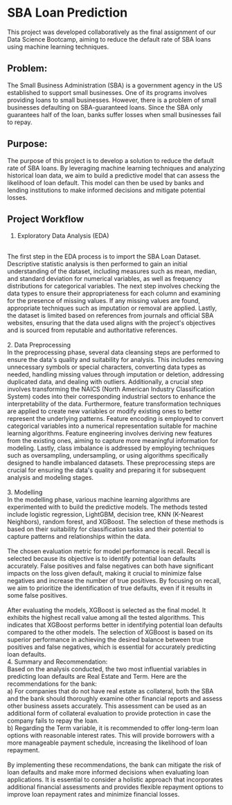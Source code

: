 # SBA Loan Prediction
This project was developed collaboratively as the final assignment of our Data Science Bootcamp, aiming to reduce the default rate of SBA loans using machine learning techniques.

## Problem: 
The Small Business Administration (SBA) is a government agency in the US established to support small businesses. One of its programs involves providing loans to small businesses. However, there is a problem of small businesses defaulting on SBA-guaranteed loans. Since the SBA only guarantees half of the loan, banks suffer losses when small businesses fail to repay.

## Purpose: 
The purpose of this project is to develop a solution to reduce the default rate of SBA loans. By leveraging machine learning techniques and analyzing historical loan data, we aim to build a predictive model that can assess the likelihood of loan default. This model can then be used by banks and lending institutions to make informed decisions and mitigate potential losses.

## Project Workflow
1. Exploratory Data Analysis (EDA) 
<br>
The first step in the EDA process is to import the SBA Loan Dataset. Descriptive statistic analysis is then performed to gain an initial understanding of the dataset,   including measures such as mean, median, and standard deviation for numerical variables, as well as frequency distributions for categorical variables. The next step involves checking the data types to ensure their appropriateness for each column and examining for the presence of missing values. If any missing values are found, appropriate techniques such as imputation or removal are applied. Lastly, the dataset is limited based on references from journals and official SBA websites, ensuring that the data used aligns with the project's objectives and is sourced from reputable and authoritative references.
<br>
<br>
2. Data Preprocessing
<br>
In the preprocessing phase, several data cleansing steps are performed to ensure the data's quality and suitability for analysis. This includes removing unnecessary symbols or special characters, converting data types as needed, handling missing values through imputation or deletion, addressing duplicated data, and dealing with outliers. Additionally, a crucial step involves transforming the NAICS (North American Industry Classification System) codes into their corresponding industrial sectors to enhance the interpretability of the data. Furthermore, feature transformation techniques are applied to create new variables or modify existing ones to better represent the underlying patterns. Feature encoding is employed to convert categorical variables into a numerical representation suitable for machine learning algorithms. Feature engineering involves deriving new features from the existing ones, aiming to capture more meaningful information for modeling. Lastly, class imbalance is addressed by employing techniques such as oversampling, undersampling, or using algorithms specifically designed to handle imbalanced datasets. These preprocessing steps are crucial for ensuring the data's quality and preparing it for subsequent analysis and modeling stages.
<br>
<br>
3. Modelling
<br>
In the modelling phase, various machine learning algorithms are experimented with to build the predictive models. The methods tested include logistic regression, LightGBM, decision tree, KNN (K-Nearest Neighbors), random forest, and XGBoost. The selection of these methods is based on their suitability for classification tasks and their potential to capture patterns and relationships within the data.
<br>
<br>
The chosen evaluation metric for model performance is recall. Recall is selected because its objective is to identify potential loan defaults accurately. False positives and false negatives can both have significant impacts on the loss given default, making it crucial to minimize false negatives and increase the number of true positives. By focusing on recall, we aim to prioritize the identification of true defaults, even if it results in some false positives.
<br>
<br>
After evaluating the models, XGBoost is selected as the final model. It exhibits the highest recall value among all the tested algorithms. This indicates that XGBoost performs better in identifying potential loan defaults compared to the other models. The selection of XGBoost is based on its superior performance in achieving the desired balance between true positives and false negatives, which is essential for accurately predicting loan defaults.
<br>
4. Summary and Recommendation:
<br>
Based on the analysis conducted, the two most influential variables in predicting loan defaults are Real Estate and Term. Here are the recommendations for the bank:<br>
a) For companies that do not have real estate as collateral, both the SBA and the bank should thoroughly examine other financial reports and assess other business assets 
accurately. This assessment can be used as an additional form of collateral evaluation to provide protection in case the company fails to repay the loan.<br>
b) Regarding the Term variable, it is recommended to offer long-term loan options with reasonable interest rates. This will provide borrowers with a more manageable 
payment schedule, increasing the likelihood of loan repayment.<br>
<br>
By implementing these recommendations, the bank can mitigate the risk of loan defaults and make more informed decisions when evaluating loan applications. It is 
essential to consider a holistic approach that incorporates additional financial assessments and provides flexible repayment options to improve loan repayment rates and 
minimize financial losses.
